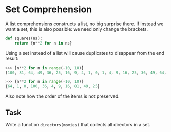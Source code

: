 # Set Comprehension

A list comprehensions constructs a list, no big surprise there.
If instead we want a set, this is also possible: we need only change the brackets.

```python
def squares(ns):
    return {n**2 for n in ns}
```

Using a set instead of a list will cause duplicates to disappear from the end result:

```python
>>> [n**2 for n in range(-10, 10)]
[100, 81, 64, 49, 36, 25, 16, 9, 4, 1, 0, 1, 4, 9, 16, 25, 36, 49, 64, 81]

>>> {n**2 for n in range(-10, 10)}
{64, 1, 0, 100, 36, 4, 9, 16, 81, 49, 25}
```

Also note how the order of the items is not preserved.

## Task

Write a function `directors(movies)` that collects all directors in a set.
